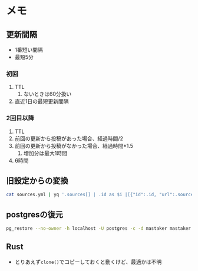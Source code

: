 # メモ

## 更新間隔

* 1番短い間隔
* 最短5分

### 初回
1. TTL
   1. ないときは60分扱い
2. 直近1日の最短更新間隔

### 2回目以降

1. TTL
2. 前回の更新から投稿があった場合、経過時間/2
4. 前回の更新から投稿がなかった場合、経過時間*1.5
   1. 増加分は最大1時間
5. 6時間


## 旧設定からの変換

```sh
cat sources.yml | yq '.sources[] | .id as $i |[{"id":.id, "url":.source.feed, "token":.dest.mastodon.token, "tag":{"always":[], "ignore":.source.remote_keyword.ignore, "replace":.source.remote_keyword.replace_rules, "xpath":.source.remote_xpath_tags}}]'
```

## postgresの復元

```sh
pg_restore --no-owner -h localhost -U postgres -c -d mastaker mastaker.dump
```

## Rust

* とりあえず`clone()`でコピーしておくと動くけど、最適かは不明